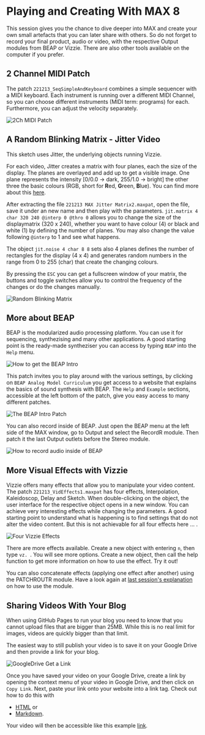 # Playing and Creating With MAX 8

This session gives you the chance to dive deeper into MAX and create your own small artefacts that you can later share with others. So do not forget to record your final product, audio or video, with the respective Output modules from BEAP or Vizzie. There are also other tools available on the computer if you prefer.

## 2 Channel MIDI Patch
The patch ```221213_SeqSimpleAndKeyboard``` combines a simple sequencer with a MIDI keyboard. Each instrument is running over a different MIDI Channel, so you can choose different instruments (MIDI term: programs) for each. Furthermore, you can adjust the velocity separately.

![2Ch MIDI Patch](media/221213_2ChMidiPatch.png)


## A Random Blinking Matrix - Jitter Video
This sketch uses Jitter, the underlying objects running Vizzie. 

For each video, Jitter creates a matrix with four planes, each the size of the display. The planes are overlayed and add up to get a visible image. One plane represents the intensity [0/0.0 -> dark, 255/1.0 -> bright] the other three the basic colours (RGB, short for **R**ed, **G**reen, **B**lue). You can find more about this [here](https://docs.cycling74.com/max8/tutorials/jitterchapter00a_whatisamatrix).

After extracting the file ```221213 MAX Jitter Matrix2.maxpat```, open the file, save it under an new name and then play with the parameters. ```jit.matrix 4 char 320 240 @interp 0 @thro 0``` allows you to change the size of the displaymatrix (320 x 240), whether you want to have colour (4) or black and white (1) by defining the number of planes. You may also change the value following ```@interp``` to 1 and see what happens. 

The object ```jit.noise 4 char 8 8``` sets also 4 planes defines the number of rectangles for the display (4 x 4) and generates random numbers in the range from 0 to 255 (char) that create the changing colours. 

By pressing the ```ESC``` you can get a fullscreen window of your matrix, the buttons and toggle switches allow you to control the frequency of the changes or do the changes manually.

![Random Blinking Matrix](media/221213_MAX_Jitter_Matrix2x.png)

## More about BEAP
BEAP is the modularized audio processing platform. You can use it for sequencing, synthezising and many other applications. A good starting point is the ready-made syntheziser you can access by typing ```BEAP``` into the ```Help``` menu.

![How to get the BEAP Intro](media/221212_BEAP_FindIt_1.png)

This patch invites you to play around with the various settings, by clicking on ```BEAP Analog Model Curriculum``` you get access to a website that explains the basics of sound synthesis with BEAP. The ```Help``` and ```Example``` sections, accessible at the left bottom of the patch, give you easy access to many different patches.

![The BEAP Intro Patch](media/221212_BEAP_Intro_2.png)

You can also record inside of BEAP. Just open the BEAP menu at the left side of the MAX window, go to Output and select the RecordR module. Then patch it the last Output outlets before the Stereo module. 

![How to record audio inside of BEAP](media/221212_BEAP_RecordR_3.png)



## More Visual Effects with Vizzie

Vizzie offers many effects that allow you to manipulate your video content. The patch ```221213_VidEffects1.maxpat``` has four effects, Interpolation, Kaleidoscop, Delay and Sketch. When double-clicking on the object, the user interface for the respective object opens in a new window. You can achieve very interesting effects while changing the parameters. A good starting point to understand what is happening is to find settings that do not alter the video content. But this is not achievable for all four effects here ... .

![Four Vizzie Effects](media/221213_VizzieEffects1.png)

There are more effects available. Create a new object with entering ```n```, then type ```vz. ```. You will see more options. Create a new object, then call the help function to get more information on how to use the effect. Try it out!

You can also concatenate effects (applying one effect after another) using the PATCHROUTR module. Have a look again at [last session's explanation](https://github.com/mibrs/GPC5L09/blob/main/README.md) on how to use the module.



## Sharing Videos With Your Blog
When using GitHub Pages to run your blog you need to know that you cannot upload files that are bigger than 25MB. While this is no real limit for images, videos are quickly bigger than that limit.

The easiest way to still publish your video is to save it on your Google Drive and then provide a link for your blog.

![GoogleDrive Get a Link](media/221213_GoogleDrive_VidShare.png)

Once you have saved your video on your Google Drive, create a link by opening the context menu of your video in Google Drive, and then click on ```Copy Link```. Next, paste your link onto your website into a link tag. Check out how to do this with 

- [HTML](https://www.w3schools.com/html/html_links.asp) or 
- [Markdown](https://gist.github.com/sandrabosk/d79bd806c8b1b13ad9af1e590a26deb5).

Your video will then be accessible like this example [link](https://drive.google.com/file/d/1W1AuV_wfASNAwVq1FYt0-5pXnlcyo7yS/view?usp=sharing).


